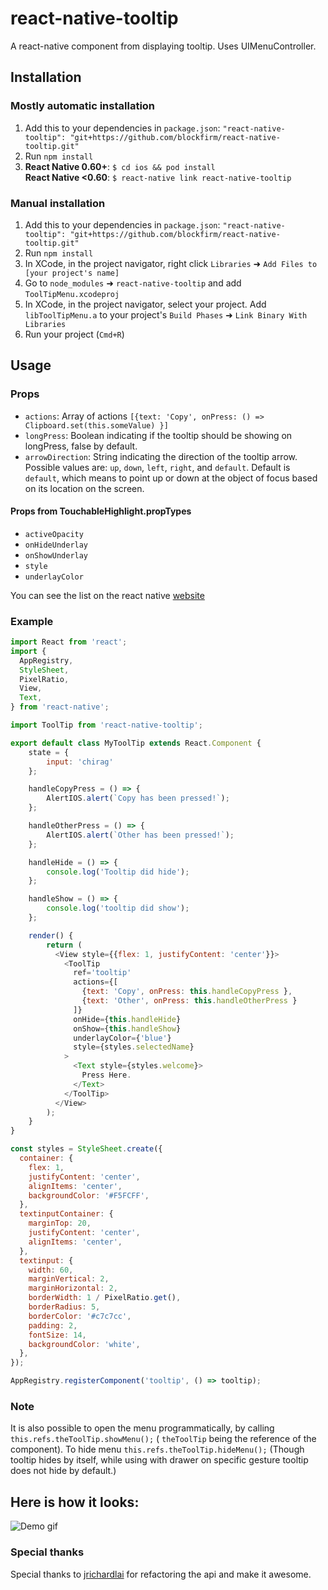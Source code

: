 # react-native-tooltip

A react-native component from displaying tooltip. Uses UIMenuController.

## Installation

### Mostly automatic installation

1. Add this to your dependencies in `package.json`: `"react-native-tooltip": "git+https://github.com/blockfirm/react-native-tooltip.git"`
2. Run `npm install`
3. **React Native 0.60+**: `$ cd ios && pod install`  
   **React Native <0.60**: `$ react-native link react-native-tooltip`

### Manual installation

1. Add this to your dependencies in `package.json`: `"react-native-tooltip": "git+https://github.com/blockfirm/react-native-tooltip.git"`
2. Run `npm install`
3. In XCode, in the project navigator, right click `Libraries` ➜ `Add Files to [your project's name]`
4. Go to `node_modules` ➜ `react-native-tooltip` and add `ToolTipMenu.xcodeproj`
5. In XCode, in the project navigator, select your project. Add `libToolTipMenu.a` to your project's `Build Phases` ➜ `Link Binary With Libraries`
6. Run your project (`Cmd+R`)

## Usage

### Props

- `actions`: Array of actions `[{text: 'Copy', onPress: () => Clipboard.set(this.someValue) }]`
- `longPress`: Boolean indicating if the tooltip should be showing on longPress, false by default.
- `arrowDirection`: String indicating the direction of the tooltip arrow. Possible values are: `up`, `down`, `left`, `right`, and `default`. Default is `default`, which means to point up or down at the object of focus based on its location on the screen.

#### Props from TouchableHighlight.propTypes

- `activeOpacity`
- `onHideUnderlay`
- `onShowUnderlay`
- `style`
- `underlayColor`

You can see the list on the react native [website](https://facebook.github.io/react-native/docs/touchablehighlight.html#content)

### Example

```javascript
import React from 'react';
import {
  AppRegistry,
  StyleSheet,
  PixelRatio,
  View,
  Text,
} from 'react-native';

import ToolTip from 'react-native-tooltip';

export default class MyToolTip extends React.Component {
    state = {
        input: 'chirag'
    };

    handleCopyPress = () => {
        AlertIOS.alert(`Copy has been pressed!`);
    };

    handleOtherPress = () => {
        AlertIOS.alert(`Other has been pressed!`);
    };

    handleHide = () => {
        console.log('Tooltip did hide');
    };

    handleShow = () => {
        console.log('tooltip did show');
    };

    render() {
        return (
          <View style={{flex: 1, justifyContent: 'center'}}>
            <ToolTip
              ref='tooltip'
              actions={[
                {text: 'Copy', onPress: this.handleCopyPress },
                {text: 'Other', onPress: this.handleOtherPress }
              ]}
              onHide={this.handleHide}
              onShow={this.handleShow}
              underlayColor={'blue'}
              style={styles.selectedName}
            >
              <Text style={styles.welcome}>
                Press Here.
              </Text>
            </ToolTip>
          </View>
        );
    }
}

const styles = StyleSheet.create({
  container: {
    flex: 1,
    justifyContent: 'center',
    alignItems: 'center',
    backgroundColor: '#F5FCFF',
  },
  textinputContainer: {
    marginTop: 20,
    justifyContent: 'center',
    alignItems: 'center',
  },
  textinput: {
    width: 60,
    marginVertical: 2,
    marginHorizontal: 2,
    borderWidth: 1 / PixelRatio.get(),
    borderRadius: 5,
    borderColor: '#c7c7cc',
    padding: 2,
    fontSize: 14,
    backgroundColor: 'white',
  },
});

AppRegistry.registerComponent('tooltip', () => tooltip);
```

### Note

It is also possible to open the menu programmatically, by calling `this.refs.theToolTip.showMenu();` ( `theToolTip` being the reference of the component).
To hide menu `this.refs.theToolTip.hideMenu();` (Though tooltip hides by itself, while using with drawer on specific gesture tooltip does not hide by default.)

## Here is how it looks:
![Demo gif](https://github.com/chirag04/react-native-tooltip/blob/master/screenshot.png)

### Special thanks
Special thanks to [jrichardlai](https://github.com/jrichardlai) for refactoring the api and make it awesome.
